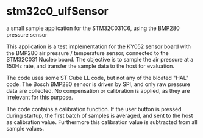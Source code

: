 # stm32c0_ulfSensor
a small sample application for the STM32C031C6, using the BMP280 pressure sensor

This application is a test implementation for the KY052 sensor board
with the BMP280 air pressure / temperature sensor, connected to the
STM32C031 Nucleo board.
The objective is to sample the air pressure at a 150Hz rate,
and transfer the sample data to the host for evaluation.

The code uses some ST Cube LL code, but not any of the bloated "HAL" code.
The Bosch BMP280 sensor is driven by SPI, and only raw pressure data
are collected. No compensation or calibration is applied, as they are
irrelevant for this purpose.

The code contains a calibration function.
If the user button is pressed during startup, the first batch of samples
is averaged, and sent to the host as calibration value.
Furthermore this calibration value is subtracted from all sample values.

